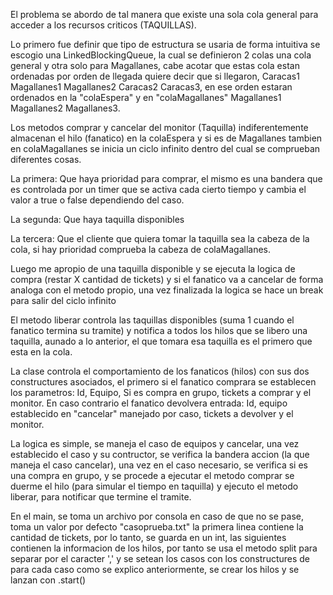 El problema se abordo de tal manera que existe una sola cola general para acceder a los recursos criticos (TAQUILLAS).

Lo primero fue definir que tipo de estructura se usaria de forma intuitiva se escogio una LinkedBlockingQueue, la cual se definieron 2 colas una cola general y otra solo para Magallanes, cabe acotar que estas cola estan ordenadas por orden de llegada quiere decir que si llegaron, Caracas1 Magallanes1 Magallanes2 Caracas2 Caracas3, en ese orden estaran ordenados en la "colaEspera" y en "colaMagallanes" Magallanes1 Magallanes2 Magallanes3.

Los metodos comprar y cancelar del monitor (Taquilla) indiferentemente almacenan el hilo (fanatico) en la colaEspera y si es de Magallanes tambien en colaMagallanes
se inicia un ciclo infinito dentro del cual se comprueban diferentes cosas.

La primera: Que haya prioridad para comprar, el mismo es una bandera que es controlada por un timer que se activa cada cierto tiempo y cambia el valor a true o false dependiendo del caso.

La segunda: Que haya taquilla disponibles

La tercera: Que el cliente que quiera tomar la taquilla sea la cabeza de la cola, si hay prioridad comprueba la cabeza de colaMagallanes.

Luego me apropio de una taquilla disponible y se ejecuta la logica de compra (restar X cantidad de tickets) y si el fanatico va a cancelar de forma analoga con el metodo propio, una vez finalizada la logica se hace un break para salir del ciclo infinito

El metodo liberar controla las taquillas disponibles (suma 1 cuando el fanatico termina su tramite) y notifica a todos los hilos que se libero una taquilla, aunado a lo anterior, el que tomara esa taquilla es el primero que esta en la cola.

La clase <Fan> controla el comportamiento de los fanaticos (hilos) con sus dos constructures asociados, el primero si el fanatico comprara se establecen los parametros: Id, Equipo, Si es compra en grupo, tickets a comprar y el monitor. En caso contrario el fanatico devolvera entrada: Id, equipo establecido en "cancelar" manejado por caso, tickets a devolver y el monitor.

La logica es simple, se maneja el caso de equipos y cancelar, una vez establecido el caso y su contructor, se verifica la bandera accion (la que maneja el caso cancelar), una vez en el caso necesario, se verifica si es una compra en grupo, y se procede a ejecutar el metodo comprar se duerme el hilo (para simular el tiempo en taquilla) y ejecuto el metodo liberar, para notificar que termine el tramite.

En el main, se toma un archivo por consola en caso de que no se pase, toma un valor por defecto "casoprueba.txt" la primera linea contiene la cantidad de tickets, por lo tanto, se guarda en un int, las siguientes contienen la informacion de los hilos, por tanto se usa el metodo split para separar por el caracter ',' y se setean los casos con los constructures de <Fan> para cada caso como se explico anteriormente, se crear los hilos y se lanzan con .start()
